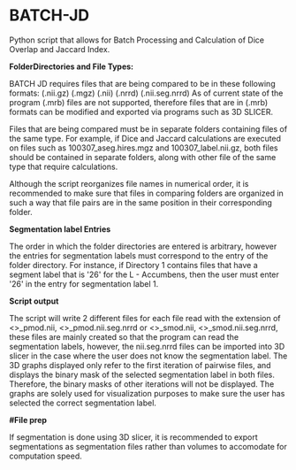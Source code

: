 # BATCH-JD
Python script that allows for Batch Processing and Calculation of Dice Overlap and Jaccard Index.

**FolderDirectories and File Types:** 


BATCH JD requires files that are being compared to be in these following formats: 
  (.nii.gz)
  (.mgz)
  (.nii)
  (.nrrd)
  (.nii.seg.nrrd)
As of current state of the program (.mrb) files are not supported, therefore files that are in (.mrb) formats can be modified and exported via programs such as 3D SLICER. 

Files that are being compared must be in separate folders containing files of the same type. For example, if Dice and Jaccard calculations are executed on files such as 100307_aseg.hires.mgz and 100307_label.nii.gz, both files should be contained in separate folders, along with other file of the same type that require calculations. 

Although the script reorganizes file names in numerical order, it is recommended to make sure that files in comparing folders are organized in such a way that file pairs are in the same position in their corresponding folder. 

**Segmentation label Entries**


The order in which the folder directories are entered is arbitrary, however the entries for segmentation labels must correspond to the entry of the folder directory. For instance, if Directory 1 contains files that have a segment label that is '26' for the L - Accumbens, then the user must enter '26' in the entry for segmentation label 1. 

**Script output**


The script will write 2 different files for each file read with the extension of  <>_pmod.nii, <>_pmod.nii.seg.nrrd or <>_smod.nii, <>_smod.nii.seg.nrrd, these files are mainly created so that the program can read the segmentation labels, however, the nii.seg.nrrd files can be imported into 3D slicer in the case where the user does not know the segmentation label. 
The 3D graphs displayed only refer to the first iteration of pairwise files, and displays the binary mask of the selected segmentation label in both files. Therefore, the binary masks of other iterations will not be displayed. The graphs are solely used for visualization purposes to make sure the user has selected the correct segmentation label. 

**#File prep**


If segmentation is done using 3D slicer, it is recommended to export segmentations as segmentation files rather than volumes to accomodate for computation speed. 
